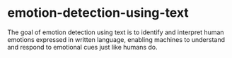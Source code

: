 # emotion-detection-using-text
The goal of emotion detection using text is to identify and interpret human emotions expressed in written language, enabling machines to understand and respond to emotional cues just like humans do.

